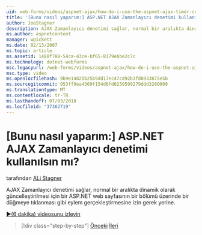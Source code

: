 ```yaml
---
uid: web-forms/videos/aspnet-ajax/how-do-i-use-the-aspnet-ajax-timer-control
title: '[Bunu nasıl yaparım:] ASP.NET AJAX Zamanlayıcı denetimi kullanılsın mı? | Microsoft Docs'
author: JoeStagner
description: AJAX Zamanlayıcı denetimi sağlar, normal bir aralıkta dinamik olarak güncelleştirilmesi için bir ASP.NET web sayfasının bir bölümü gerçekleştirmesine izin gerek yerine bir bir...
ms.author: aspnetcontent
manager: wpickett
ms.date: 02/13/2007
ms.topic: article
ms.assetid: 1488f788-54ca-43ce-bf65-8179ebbe2c7c
ms.technology: dotnet-webforms
msc.legacyurl: /web-forms/videos/aspnet-ajax/how-do-i-use-the-aspnet-ajax-timer-control
msc.type: video
ms.openlocfilehash: 9b9e14825b25b9dd17ec47cd92b3fd8933875e5b
ms.sourcegitcommit: 953ff9ea4369f154d6fd0239599279ddd3280009
ms.translationtype: MT
ms.contentlocale: tr-TR
ms.lasthandoff: 07/03/2018
ms.locfileid: "37362719"
---
```

<a name="how-do-i-use-the-aspnet-ajax-timer-control"></a>[Bunu nasıl yaparım:] ASP.NET AJAX Zamanlayıcı denetimi kullanılsın mı?
====================
tarafından [ALi Stagner](https://github.com/JoeStagner)

AJAX Zamanlayıcı denetimi sağlar, normal bir aralıkta dinamik olarak güncelleştirilmesi için bir ASP.NET web sayfasının bir bölümü üzerinde bir düğmeye tıklanması gibi eylem gerçekleştirmesine izin gerek yerine.

[&#9654;(6 dakika) videosunu izleyin](https://channel9.msdn.com/Blogs/ASP-NET-Site-Videos/how-do-i-use-the-aspnet-ajax-timer-control)

> [!div class="step-by-step"]
> [Önceki](how-do-i-use-the-aspnet-ajax-roundedcorners-extender.md)
> [İleri](how-do-i-implement-the-predictive-fetch-pattern-for-ajax.md)
